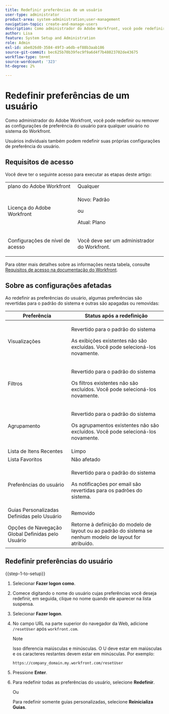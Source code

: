 ```yaml
---
title: Redefinir preferências de um usuário
user-type: administrator
product-area: system-administration;user-management
navigation-topic: create-and-manage-users
description: Como administrador do Adobe Workfront, você pode redefinir ou remover as configurações de preferência do usuário para qualquer usuário no sistema do Workfront. Usuários individuais também podem redefinir suas próprias configurações de preferência do usuário.
author: Lisa
feature: System Setup and Administration
role: Admin
exl-id: abe026d0-3584-49f3-a6db-ef88b3aab186
source-git-commit: bec625b70b39fec9f9a6d4f7b48023702de43675
workflow-type: tm+mt
source-wordcount: '323'
ht-degree: 2%

---
```


# Redefinir preferências de um usuário

<!-- Audited: 12/2023 -->

Como administrador do Adobe Workfront, você pode redefinir ou remover as configurações de preferência do usuário para qualquer usuário no sistema do Workfront.

Usuários individuais também podem redefinir suas próprias configurações de preferência do usuário.

## Requisitos de acesso

Você deve ter o seguinte acesso para executar as etapas deste artigo:

<table style="table-layout:auto"> 
 <col> 
 <col> 
 <tbody> 
  <tr> 
   <td role="rowheader">plano do Adobe Workfront</td> 
   <td>Qualquer</td> 
  </tr> 
  <tr> 
   <td role="rowheader">Licença do Adobe Workfront</td> 
   <td><p>Novo: Padrão</p>
       <p>ou</p>
       <p>Atual: Plano</p></td>
  </tr> 
  <tr> 
   <td role="rowheader">Configurações de nível de acesso</td> 
   <td> <p>Você deve ser um administrador do Workfront.</p> </td> 
  </tr> 
 </tbody> 
</table>

Para obter mais detalhes sobre as informações nesta tabela, consulte [Requisitos de acesso na documentação do Workfront](/help/quicksilver/administration-and-setup/add-users/access-levels-and-object-permissions/access-level-requirements-in-documentation.md).

## Sobre as configurações afetadas

Ao redefinir as preferências do usuário, algumas preferências são revertidas para o padrão do sistema e outras são apagadas ou removidas:

<table style="table-layout:auto"> 
 <col> 
 <col> 
 <thead> 
  <tr> 
   <th><strong>Preferência</strong> </th> 
   <th><strong>Status após a redefinição</strong> </th> 
  </tr> 
 </thead> 
 <tbody> 
  <tr> 
   <td>Visualizações</td> 
   <td> <p> Revertido para o padrão do sistema</p> <p>As exibições existentes não são excluídas. Você pode selecioná-los novamente.</p> </td> 
  </tr> 
  <tr> 
   <td>Filtros</td> 
   <td> <p>Revertido para o padrão do sistema</p> <p>Os filtros existentes não são excluídos. Você pode selecioná-los novamente.</p> </td> 
  </tr> 
  <tr> 
   <td>Agrupamento</td> 
   <td> <p>Revertido para o padrão do sistema</p> <p>Os agrupamentos existentes não são excluídos. Você pode selecioná-los novamente.</p> </td> 
  </tr> 
  <tr> 
   <td>Lista de Itens Recentes</td> 
   <td>Limpo</td> 
  </tr> 
  <tr> 
   <td>Lista Favoritos</td> 
   <td>Não afetado</td> 
  </tr> 
  <tr> 
   <td>Preferências do usuário</td> 
   <td> <p>Revertido para o padrão do sistema</p> <p>As notificações por email são revertidas para os padrões do sistema.</p> </td> 
  </tr> 
  <tr> 
   <td>Guias Personalizadas Definidas pelo Usuário</td> 
   <td>Removido</td> 
  </tr> 
  <tr> 
   <td>Opções de Navegação Global Definidas pelo Usuário</td> 
   <td>Retorne à definição do modelo de layout ou ao padrão do sistema se nenhum modelo de layout for atribuído.</td> 
  </tr> 
 </tbody> 
</table>

## Redefinir preferências do usuário

{{step-1-to-setup}}

1. Selecionar **Fazer logon como**.
1. Comece digitando o nome do usuário cujas preferências você deseja redefinir, em seguida, clique no nome quando ele aparecer na lista suspensa.
1. Selecionar  **Fazer logon**.
1. No campo URL na parte superior do navegador da Web, adicione `/resetUser` após `workfront.com`.

   >[!NOTE]
   >
   >Isso diferencia maiúsculas e minúsculas. O U deve estar em maiúsculas e os caracteres restantes devem estar em minúsculas. Por exemplo:
   >
   >`https://company_domain.my.workfront.com/resetUser`

1. Pressione **Enter**.
1. Para redefinir todas as preferências do usuário, selecione **Redefinir**.

   Ou

   Para redefinir somente guias personalizadas, selecione **Reinicializa Guias**.
